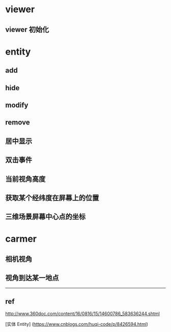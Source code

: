 # viewer
## viewer 初始化

# entity
## add
## hide
## modify
## remove 
## 居中显示
## 双击事件 
## 当前视角高度   
## 获取某个经纬度在屏幕上的位置
## 三维场景屏幕中心点的坐标

# carmer
## 相机视角
## 视角到达某一地点   

_____
## ref

http://www.360doc.com/content/16/0816/15/14600786_583636244.shtml  

[实体 Entity] (https://www.cnblogs.com/huqi-code/p/8426594.html)
